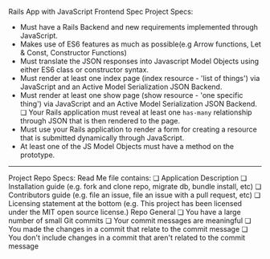 Rails App with JavaScript Frontend Spec
Project Specs:
* Must have a Rails Backend and new requirements implemented through JavaScript.
* Makes use of ES6 features as much as possible(e.g Arrow functions, Let & Const, Constructor Functions)
* Must translate the JSON responses into Javascript Model Objects using either ES6 class or constructor syntax.
* Must render at least one index page (index resource - 'list of things') via JavaScript and an Active Model Serialization JSON Backend.
* Must render at least one show page (show resource - 'one specific thing') via JavaScript and an Active Model Serialization JSON Backend.
❏ Your Rails application must reveal at least one `has-many` relationship through JSON that is then rendered to the page.
* Must use your Rails application to render a form for creating a resource that is submitted dynamically through JavaScript.
* At least one of the JS Model Objects must have a method on the prototype.
----------------------------------
Project Repo Specs:
Read Me file contains:
❏ Application Description
❏ Installation guide (e.g. fork and clone repo, migrate db, bundle install,
etc)
❏ Contributors guide (e.g. file an issue, file an issue with a pull request,
etc)
❏ Licensing statement at the bottom (e.g. This project has been
licensed under the MIT open source license.) Repo General
❏ You have a large number of small Git commits
❏ Your commit messages are meaningful
❏ You made the changes in a commit that relate to the commit
message
❏ You don't include changes in a commit that aren't related to the
commit message